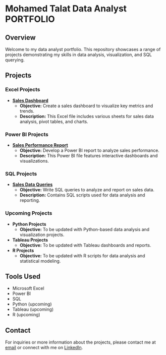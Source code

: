 # Mohamed Talat Data Analyst PORTFOLIO

## Overview
Welcome to my data analyst portfolio. This repository showcases a range of projects demonstrating my skills in data analysis, visualization, and SQL querying.

## Projects

### Excel Projects
- **[Sales Dashboard]([excel-projects/sales_dashboard.xlsx](https://github.com/MohamedTalat201612/Mohamed-Talat-Data-Analyst-PORTFOLIO/blob/main/Mohamed%20Talat%20Excel%20Project%20Dataset.xlsx))**
  - **Objective:** Create a sales dashboard to visualize key metrics and trends.
  - **Description:** This Excel file includes various sheets for sales data analysis, pivot tables, and charts.

### Power BI Projects
- **[Sales Performance Report](powerbi-projects/sales_performance.pbix)**
  - **Objective:** Develop a Power BI report to analyze sales performance.
  - **Description:** This Power BI file features interactive dashboards and visualizations.

### SQL Projects
- **[Sales Data Queries](sql-projects/sales_data_queries.sql)**
  - **Objective:** Write SQL queries to analyze and report on sales data.
  - **Description:** Contains SQL scripts used for data analysis and reporting.

### Upcoming Projects
- **Python Projects**
  - **Objective:** To be updated with Python-based data analysis and visualization projects.
- **Tableau Projects**
  - **Objective:** To be updated with Tableau dashboards and reports.
- **R Projects**
  - **Objective:** To be updated with R scripts for data analysis and statistical modeling.

## Tools Used
- Microsoft Excel
- Power BI
- SQL
- Python (upcoming)
- Tableau (upcoming)
- R (upcoming)

## Contact
For inquiries or more information about the projects, please contact me at [email](mailto:mohamedtalat201612@gmail.com) or connect with me on [LinkedIn](https://www.linkedin.com/in/mohamed-talat-974163202).
